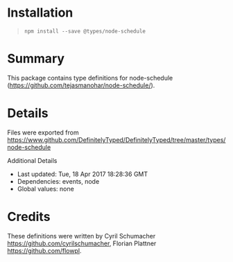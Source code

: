 # Installation
> `npm install --save @types/node-schedule`

# Summary
This package contains type definitions for node-schedule (https://github.com/tejasmanohar/node-schedule/).

# Details
Files were exported from https://www.github.com/DefinitelyTyped/DefinitelyTyped/tree/master/types/node-schedule

Additional Details
 * Last updated: Tue, 18 Apr 2017 18:28:36 GMT
 * Dependencies: events, node
 * Global values: none

# Credits
These definitions were written by Cyril Schumacher <https://github.com/cyrilschumacher>, Florian Plattner <https://github.com/flowpl>.
